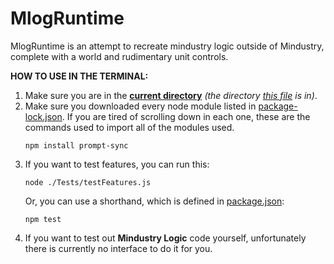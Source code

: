 # MlogRuntime

MlogRuntime is an attempt to recreate mindustry logic outside of Mindustry, complete with a world and rudimentary unit controls.

**HOW TO USE IN THE TERMINAL:**
1. Make sure you are in the **[current directory](.)** _(the directory [this file](readme.md) is in)_.
2. Make sure you downloaded every node module listed in [package-lock.json](package-lock.json). If you are tired of scrolling down in each one, these are the commands used to import all of the modules used.
   ```
   npm install prompt-sync
   ```
3. If you want to test features, you can run this:
   ```
   node ./Tests/testFeatures.js
   ```
   Or, you can use a shorthand, which is defined in [package.json](package.json):
   ```
   npm test
   ```
4. If you want to test out **Mindustry Logic** code yourself, unfortunately there is currently no interface to do it for you.
